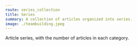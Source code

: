 ```yaml
---
route: series_collection
title: Series
summary: A collection of articles organized into series.
image: ./teambuilding.jpeg
---
```

Article series, with the number of articles in each category.
